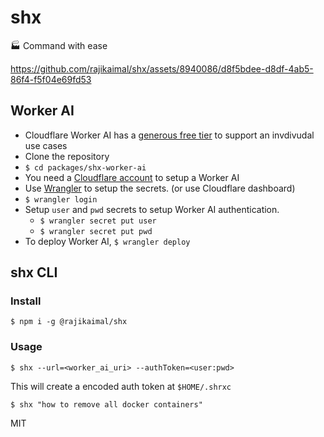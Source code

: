 # shx

🏭 Command with ease

https://github.com/rajikaimal/shx/assets/8940086/d8f5bdee-d8df-4ab5-86f4-f5f04e69fd53

## Worker AI

- Cloudflare Worker AI has a [generous free tier](https://developers.cloudflare.com/workers-ai/platform/limits/) to support an invdivudal use cases
- Clone the repository
- `$ cd packages/shx-worker-ai`
- You need a [Cloudflare account](https://www.cloudflare.com/) to setup a Worker AI
- Use [Wrangler](https://developers.cloudflare.com/workers/wrangler/install-and-update/) to setup the secrets. (or use Cloudflare dashboard)
- `$ wrangler login`
- Setup `user` and `pwd` secrets to setup Worker AI authentication.
  - `$ wrangler secret put user`
  - `$ wrangler secret put pwd`
- To deploy Worker AI, `$ wrangler deploy`

## shx CLI

### Install

```
$ npm i -g @rajikaimal/shx
```

### Usage

```
$ shx --url=<worker_ai_uri> --authToken=<user:pwd>
```

This will create a encoded auth token at `$HOME/.shrxc`

```
$ shx "how to remove all docker containers"
```

MIT
